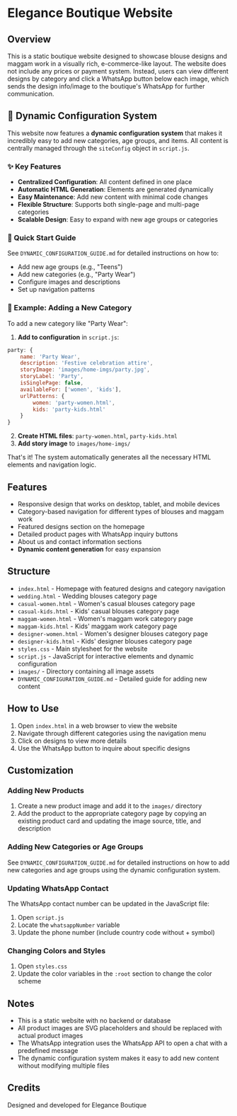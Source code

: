 # Elegance Boutique Website

## Overview
This is a static boutique website designed to showcase blouse designs and maggam work in a visually rich, e-commerce-like layout. The website does not include any prices or payment system. Instead, users can view different designs by category and click a WhatsApp button below each image, which sends the design info/image to the boutique's WhatsApp for further communication.

## 🚀 Dynamic Configuration System

This website now features a **dynamic configuration system** that makes it incredibly easy to add new categories, age groups, and items. All content is centrally managed through the `siteConfig` object in `script.js`.

### ✨ Key Features

- **Centralized Configuration**: All content defined in one place
- **Automatic HTML Generation**: Elements are generated dynamically
- **Easy Maintenance**: Add new content with minimal code changes
- **Flexible Structure**: Supports both single-page and multi-page categories
- **Scalable Design**: Easy to expand with new age groups or categories

### 📖 Quick Start Guide

See `DYNAMIC_CONFIGURATION_GUIDE.md` for detailed instructions on how to:
- Add new age groups (e.g., "Teens")
- Add new categories (e.g., "Party Wear")
- Configure images and descriptions
- Set up navigation patterns

### 🎯 Example: Adding a New Category

To add a new category like "Party Wear":

1. **Add to configuration** in `script.js`:
```javascript
party: {
    name: 'Party Wear',
    description: 'Festive celebration attire',
    storyImage: 'images/home-imgs/party.jpg',
    storyLabel: 'Party',
    isSinglePage: false,
    availableFor: ['women', 'kids'],
    urlPatterns: {
        women: 'party-women.html',
        kids: 'party-kids.html'
    }
}
```

2. **Create HTML files**: `party-women.html`, `party-kids.html`
3. **Add story image** to `images/home-imgs/`

That's it! The system automatically generates all the necessary HTML elements and navigation logic.

## Features
- Responsive design that works on desktop, tablet, and mobile devices
- Category-based navigation for different types of blouses and maggam work
- Featured designs section on the homepage
- Detailed product pages with WhatsApp inquiry buttons
- About us and contact information sections
- **Dynamic content generation** for easy expansion

## Structure
- `index.html` - Homepage with featured designs and category navigation
- `wedding.html` - Wedding blouses category page
- `casual-women.html` - Women's casual blouses category page
- `casual-kids.html` - Kids' casual blouses category page
- `maggam-women.html` - Women's maggam work category page
- `maggam-kids.html` - Kids' maggam work category page
- `designer-women.html` - Women's designer blouses category page
- `designer-kids.html` - Kids' designer blouses category page
- `styles.css` - Main stylesheet for the website
- `script.js` - JavaScript for interactive elements and dynamic configuration
- `images/` - Directory containing all image assets
- `DYNAMIC_CONFIGURATION_GUIDE.md` - Detailed guide for adding new content

## How to Use
1. Open `index.html` in a web browser to view the website
2. Navigate through different categories using the navigation menu
3. Click on designs to view more details
4. Use the WhatsApp button to inquire about specific designs

## Customization
### Adding New Products
1. Create a new product image and add it to the `images/` directory
2. Add the product to the appropriate category page by copying an existing product card and updating the image source, title, and description

### Adding New Categories or Age Groups
See `DYNAMIC_CONFIGURATION_GUIDE.md` for detailed instructions on how to add new categories and age groups using the dynamic configuration system.

### Updating WhatsApp Contact
The WhatsApp contact number can be updated in the JavaScript file:
1. Open `script.js`
2. Locate the `whatsappNumber` variable
3. Update the phone number (include country code without + symbol)

### Changing Colors and Styles
1. Open `styles.css`
2. Update the color variables in the `:root` section to change the color scheme

## Notes
- This is a static website with no backend or database
- All product images are SVG placeholders and should be replaced with actual product images
- The WhatsApp integration uses the WhatsApp API to open a chat with a predefined message
- The dynamic configuration system makes it easy to add new content without modifying multiple files

## Credits
Designed and developed for Elegance Boutique